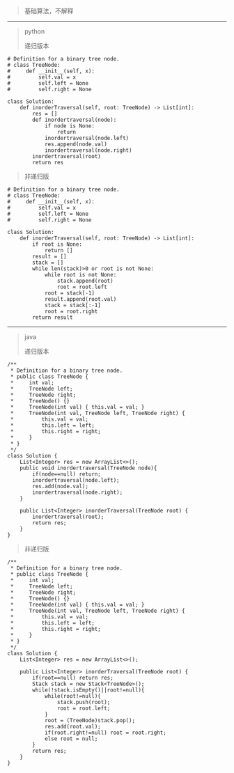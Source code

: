 > 基础算法，不解释
>
----------
> python
>
> 递归版本
>
    # Definition for a binary tree node.
    # class TreeNode:
    #     def __init__(self, x):
    #         self.val = x
    #         self.left = None
    #         self.right = None
    
    class Solution:
        def inorderTraversal(self, root: TreeNode) -> List[int]:
            res = []
            def inordertraversal(node):
                if node is None:
                    return
                inordertraversal(node.left)
                res.append(node.val)
                inordertraversal(node.right)
            inordertraversal(root)
            return res
>
> 非递归版
>
    # Definition for a binary tree node.
    # class TreeNode:
    #     def __init__(self, x):
    #         self.val = x
    #         self.left = None
    #         self.right = None
    
    class Solution:
        def inorderTraversal(self, root: TreeNode) -> List[int]:
            if root is None:
                return []
            result = []
            stack = []
            while len(stack)>0 or root is not None:
                while root is not None:
                    stack.append(root)
                    root = root.left
                root = stack[-1]
                result.append(root.val)
                stack = stack[:-1]
                root = root.right
            return result
----------
> java
>
>递归版本
>
    /**
     * Definition for a binary tree node.
     * public class TreeNode {
     *     int val;
     *     TreeNode left;
     *     TreeNode right;
     *     TreeNode() {}
     *     TreeNode(int val) { this.val = val; }
     *     TreeNode(int val, TreeNode left, TreeNode right) {
     *         this.val = val;
     *         this.left = left;
     *         this.right = right;
     *     }
     * }
     */
    class Solution {
        List<Integer> res = new ArrayList<>();
        public void inordertraversal(TreeNode node){
            if(node==null) return;
            inordertraversal(node.left);
            res.add(node.val);
            inordertraversal(node.right);
        }
    
        public List<Integer> inorderTraversal(TreeNode root) {
            inordertraversal(root);
            return res;
        }
    }
>
>非递归版
>
    /**
     * Definition for a binary tree node.
     * public class TreeNode {
     *     int val;
     *     TreeNode left;
     *     TreeNode right;
     *     TreeNode() {}
     *     TreeNode(int val) { this.val = val; }
     *     TreeNode(int val, TreeNode left, TreeNode right) {
     *         this.val = val;
     *         this.left = left;
     *         this.right = right;
     *     }
     * }
     */
    class Solution {
        List<Integer> res = new ArrayList<>();
    
        public List<Integer> inorderTraversal(TreeNode root) {
            if(root==null) return res;
            Stack stack = new Stack<TreeNode>();
            while(!stack.isEmpty()||root!=null){
                while(root!=null){
                    stack.push(root);
                    root = root.left;
                }
                root = (TreeNode)stack.pop();
                res.add(root.val);
                if(root.right!=null) root = root.right;
                else root = null;
            }
            return res;
        }
    }